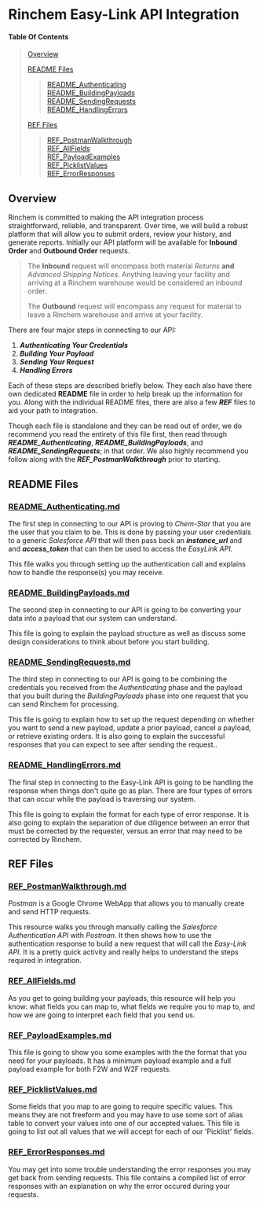 # Rinchem Easy-Link API Integration 

#### Table Of Contents

> [Overview](#overview)
>
> [README Files](#readme-files)
> > [README_Authenticating](#readme_authenticatingmd)<br/>
> > [README_BuildingPayloads](#readme_buildingpayloadsmd)<br/>
> > [README_SendingRequests](#readme_sendingrequestsmd)<br/>
> > [README_HandlingErrors](#readme_handlingerrorsmd)<br/>
>
> [REF Files](#ref-files)
> > [REF_PostmanWalkthrough](#ref_postmanwalkthroughmd)<br/>
> > [REF_AllFields](#ref_allfieldsmd)<br/>
> > [REF_PayloadExamples](#ref_payloadexamplesmd)<br/>
> > [REF_PicklistValues](#ref_picklistvaluesmd)<br/>
> > [REF_ErrorResponses](#ref_errorresponsesmd)<br/>

## Overview

Rinchem is committed to making the API integration process straightforward, reliable, and transparent. Over time, we will build a robust platform that will allow you to submit orders, review your history, and generate reports. Initially our API platform will be available for **Inbound Order** and **Outbound Order** requests.

> The **Inbound** request will encompass both material *Returns* **and** *Advanced Shipping Notices*. Anything leaving your facility and arriving at a Rinchem warehouse would be considered an inbound order.
>
> The **Outbound** request will encompass any request for material to leave a Rinchem warehouse and arrive at your facility.

There are four major steps in connecting to our API: 

1. ***Authenticating Your Credentials***
2. ***Building Your Payload*** 
3. ***Sending Your Request***
4. ***Handling Errors***

Each of these steps are described briefly below. They each also have there own dedicated **README** file in order to help break up the information for you. Along with the individual README files, there are also a few ***REF*** files to aid your path to integration.

Though each file is standalone and they can be read out of order, we do recommend you read the entirety of this file first, then read through ***README_Authenticating***, ***README_BuildingPayloads***, and ***README_SendingRequests***; in that order. We also highly recommend you follow along with the ***REF_PostmanWalkthrough*** prior to starting.



## README Files

### [README_Authenticating.md](README_Authenticating.md)

The first step in connecting to our API is proving to *Chem-Star* that you are the user that you claim to be. This is done by passing your user credentials to a generic *Salesforce API* that will then pass back an ***instance_url*** and and ***access_token*** that can then be used to access the *EasyLink API*.

This file walks you through setting up the authentication call and explains how to handle the response(s) you may receive.

### [README_BuildingPayloads.md](README_BuildingPayloads.md)

The second step in connecting to our API is going to be converting your data into a payload that our system can understand.  

This file is going to explain the payload structure as well as discuss some design considerations to think about before you start building.

### [README_SendingRequests.md](README_SendingRequests.md)

The third step in connecting to our API is going to be combining the credentials you received from the *Authenticating* phase and the payload that you built during the *BuildingPayloads* phase into one request that you can send Rinchem for processing. 

This file is going to explain how to set up the request depending on whether you want to send a new payload, update a prior payload, cancel a payload, or retrieve existing orders. It is also going to explain the successful responses that you can expect to see after sending the request..

### [README_HandlingErrors.md](README_HandlingErrors.md)

The final step in connecting to the Easy-Link API is going to be handling the response when things don't quite go as plan. There are four types of errors that can occur while the payload is traversing our system. 

This file is going to explain the format for each type of error response. It is also going to explain the separation of due diligence between an error that must be corrected by the requester, versus an error that may need to be corrected by Rinchem.

## REF Files

### [REF_PostmanWalkthrough.md](REF_PostmanWalkthrough.md)

*Postman* is a Google Chrome WebApp that allows you to manually create and send HTTP requests. 

This resource walks you through manually calling the *Salesforce Authentication API* with *Postman*. It then shows how to use the authentication response to build a new request that will call the *Easy-Link API*. It is a pretty quick activity and really helps to understand the steps required in integration.

### [REF_AllFields.md](REF_AllFields.md)

As you get to going building your payloads, this resource will help you know: what fields you can map to, what fields we require you to map to, and how we are going to interpret each field that you send us.

### [REF_PayloadExamples.md](REF_PayloadExamples.md)

This file is going to show you some examples with the the format that you need for your payloads. It has a minimum payload example and a full payload example for both F2W and W2F requests.

### [REF_PicklistValues.md](REF_PicklistValues.md)

Some fields that you map to are going to require specific values. This means they are not freeform and you may have to use some sort of alias table to convert your values into one of our accepted values. This file is going to list out all values that we will accept for each of our 'Picklist' fields.

### [REF_ErrorResponses.md](REF_ErrorResponses.md)

You may get into some trouble understanding the error responses you may get back from sending requests. This file contains a compiled list of error responses with an explanation on why the error occured during your requests. 
